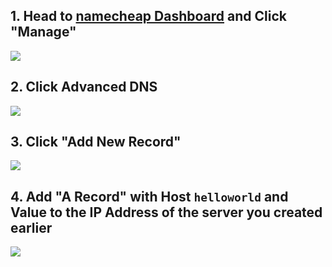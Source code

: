 ## 1. Head to [namecheap Dashboard](https://ap.www.namecheap.com/) and Click "Manage"
![](/static/img/namecheap-dns-0.png)

## 2. Click Advanced DNS
![](/static/img/namecheap-dns-1.png)

## 3. Click "Add New Record"
![](/static/img/namecheap-dns-2.png)

## 4. Add "A Record" with Host `helloworld` and Value to the IP Address of the server you created earlier
![](/static/img/namecheap-dns-3.png)
